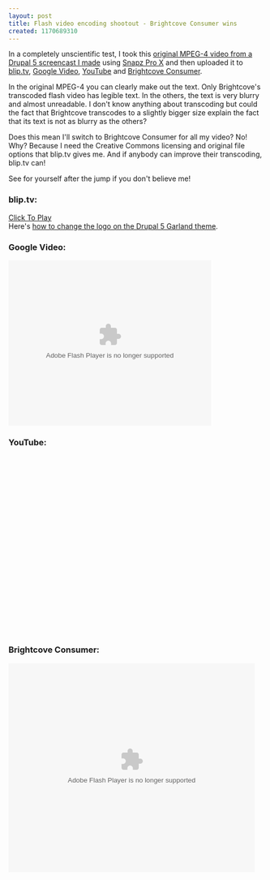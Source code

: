```yaml
---
layout: post
title: Flash video encoding shootout - Brightcove Consumer wins
created: 1170689310
---
```

<p> In a completely  unscientific test, I took this <a href="http://blip.tv/file/get/Roland-UploadiingALogoToTheDrupal5GarlandTheme793.mov">original MPEG-4 video from a Drupal 5 screencast I made</a> using <a href="http://www.ambrosiasw.com/utilities/snapzprox/">Snapz Pro X</a> and then uploaded it to <a href="http://roland.blip.tv/file/141837/">blip.tv</a>, <a href="http://www.youtube.com/watch?v=SYW0RqBgyiI">Google Video</a>, <a href="http://www.youtube.com/watch?v=SYW0RqBgyiI">YouTube</a> and <a href="http://www.brightcove.com/title.jsp?title=474435004">Brightcove Consumer</a>. </p><p> In the original MPEG-4  you can clearly make out the text. Only Brightcove&#39;s transcoded flash video has legible text. In the others, the text is very blurry and almost unreadable. I don&#39;t know anything about transcoding but could the fact that Brightcove transcodes to a slightly bigger size explain the fact that its text is not as blurry as the others? </p><p> Does this mean I&#39;ll switch to Brightcove Consumer for all my video? No! Why? Because I need the Creative Commons licensing and original file options that blip.tv gives me. And if anybody can improve their transcoding, blip.tv can! </p><p> See for yourself after the jump if you don&#39;t believe me!</p>  <!-- break --> 
<h3>blip.tv: </h3> 															<div id="blip_movie_content_145810"><a href="http://blip.tv/file/get/Roland-UploadiingALogoToTheDrupal5GarlandTheme793.flv" onclick="play_blip_movie_145810(); return false;"><img src="http://blip.tv/file/get/Roland-UploadiingALogoToTheDrupal5GarlandTheme793.flv.jpg" border="0" alt="" title="Click To Play" /></a><br /><a href="http://blip.tv/file/get/Roland-UploadiingALogoToTheDrupal5GarlandTheme793.flv" onclick="play_blip_movie_145810(); return false;">Click To Play</a></div>										<div class="blip_description">Here&#39;s <a href="http://support.bryght.com/drupal5/uploading-logo">how to change the logo on the Drupal 5 Garland theme</a>.<br /></div> 

<h3> Google Video: </h3>
<embed style="width:400px; height:326px;" id="VideoPlayback" type="application/x-shockwave-flash" src="http://video.google.com/googleplayer.swf?docId=-6915387797311453966&hl=en-CA" flashvars=""> </embed>

   <h3> YouTube: </h3>
<object width="425" height="350"><param name="movie" value="http://www.youtube.com/v/SYW0RqBgyiI"></param><param name="wmode" value="transparent"></param><embed src="http://www.youtube.com/v/SYW0RqBgyiI" type="application/x-shockwave-flash" wmode="transparent" width="425" height="350"></embed></object>

   <h3> Brightcove Consumer: </h3> 
<embed src='http://admin.brightcove.com/destination/player/player.swf' bgcolor='#FFFFFF' flashVars='allowFullScreen=true&initVideoId=474435004&servicesURL=http://services.brightcove.com/services&viewerSecureGatewayURL=https://services.brightcove.com/services/amfgateway&cdnURL=http://admin.brightcove.com&autoStart=false' base='http://admin.brightcove.com' name='bcPlayer' width='486' height='412' allowFullScreen='true' allowScriptAccess='always' seamlesstabbing='false' type='application/x-shockwave-flash' swLiveConnect='true' pluginspage='http://www.macromedia.com/shockwave/download/index.cgi?P1_Prod_Version=ShockwaveFlash'></embed>
